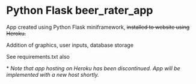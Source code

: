 # Python Flask beer_rater_app
 App created using Python Flask miniframework, ~~installed to website using Heroku.~~
 
 Addition of graphics, user inputs, database storage
 
 See requirements.txt also
 
 \* *Note that app hosting on Heroku has been discontinued. App will be implemented with a new host shortly.*
